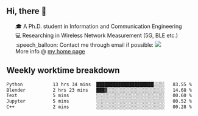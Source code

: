 <h2 > Hi, there 👋 </h3>

<div >
 <ul>
 🎓 A Ph.D. student in Information and Communication Engineering <br>
 💻 Researching in Wireless Network Measurement (5G, BLE etc.)<br>
 :speech_balloon: Contact me through email if possible: <a href="mailto:ethanjia@sjtu.edu.cn"><img src="https://img.shields.io/badge/-ethanjia@sjtu.edu.cn-c14438?style=plastic&logo=Gmail&logoColor=white&link=mailto:mailto:ethanjia@sjtu.edu.cn"></a> <br>
  More info @ <a href="https://haifengjia.github.io">my home page</a>
 </ul>
</div>

<h2 >
Weekly worktime breakdown
</h1>


<!--START_SECTION:waka-->

```txt
Python           13 hrs 34 mins  █████████████████████░░░░   83.55 %
Blender          2 hrs 23 mins   ███▓░░░░░░░░░░░░░░░░░░░░░   14.68 %
Text             5 mins          ░░░░░░░░░░░░░░░░░░░░░░░░░   00.60 %
Jupyter          5 mins          ░░░░░░░░░░░░░░░░░░░░░░░░░   00.52 %
C++              2 mins          ░░░░░░░░░░░░░░░░░░░░░░░░░   00.28 %
```

<!--END_SECTION:waka-->


